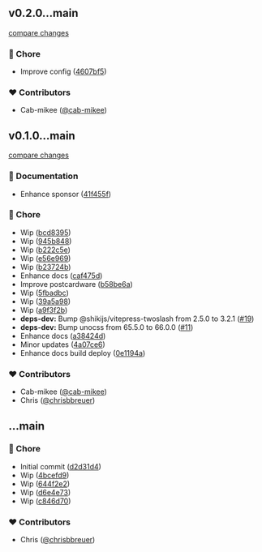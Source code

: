 
## v0.2.0...main

[compare changes](https://github.com/stacksjs/bun-git-hooks/compare/v0.2.0...main)

### 🏡 Chore

- Improve config ([4607bf5](https://github.com/stacksjs/bun-git-hooks/commit/4607bf5))

### ❤️ Contributors

- Cab-mikee ([@cab-mikee](https://github.com/cab-mikee))

## v0.1.0...main

[compare changes](https://github.com/stacksjs/bun-git-hooks/compare/v0.1.0...main)

### 📖 Documentation

- Enhance sponsor ([41f455f](https://github.com/stacksjs/bun-git-hooks/commit/41f455f))

### 🏡 Chore

- Wip ([bcd8395](https://github.com/stacksjs/bun-git-hooks/commit/bcd8395))
- Wip ([945b848](https://github.com/stacksjs/bun-git-hooks/commit/945b848))
- Wip ([b222c5e](https://github.com/stacksjs/bun-git-hooks/commit/b222c5e))
- Wip ([e56e969](https://github.com/stacksjs/bun-git-hooks/commit/e56e969))
- Wip ([b23724b](https://github.com/stacksjs/bun-git-hooks/commit/b23724b))
- Enhance docs ([caf475d](https://github.com/stacksjs/bun-git-hooks/commit/caf475d))
- Improve postcardware ([b58be6a](https://github.com/stacksjs/bun-git-hooks/commit/b58be6a))
- Wip ([5fbadbc](https://github.com/stacksjs/bun-git-hooks/commit/5fbadbc))
- Wip ([39a5a98](https://github.com/stacksjs/bun-git-hooks/commit/39a5a98))
- Wip ([a9f3f2b](https://github.com/stacksjs/bun-git-hooks/commit/a9f3f2b))
- **deps-dev:** Bump @shikijs/vitepress-twoslash from 2.5.0 to 3.2.1 ([#19](https://github.com/stacksjs/bun-git-hooks/pull/19))
- **deps-dev:** Bump unocss from 65.5.0 to 66.0.0 ([#11](https://github.com/stacksjs/bun-git-hooks/pull/11))
- Enhance docs ([a38424d](https://github.com/stacksjs/bun-git-hooks/commit/a38424d))
- Minor updates ([4a07ce6](https://github.com/stacksjs/bun-git-hooks/commit/4a07ce6))
- Enhance docs build deploy ([0e1194a](https://github.com/stacksjs/bun-git-hooks/commit/0e1194a))

### ❤️ Contributors

- Cab-mikee ([@cab-mikee](http://github.com/cab-mikee))
- Chris ([@chrisbbreuer](http://github.com/chrisbbreuer))

## ...main

### 🏡 Chore

- Initial commit ([d2d31d4](https://github.com/stacksjs/bun-git-hooks/commit/d2d31d4))
- Wip ([4bcefd9](https://github.com/stacksjs/bun-git-hooks/commit/4bcefd9))
- Wip ([644f2e2](https://github.com/stacksjs/bun-git-hooks/commit/644f2e2))
- Wip ([d6e4e73](https://github.com/stacksjs/bun-git-hooks/commit/d6e4e73))
- Wip ([c846d70](https://github.com/stacksjs/bun-git-hooks/commit/c846d70))

### ❤️ Contributors

- Chris ([@chrisbbreuer](http://github.com/chrisbbreuer))
